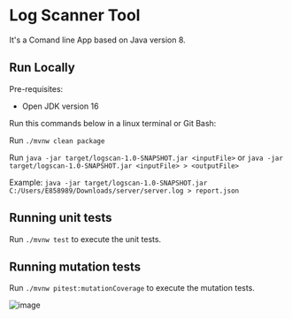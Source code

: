# Log Scanner Tool

It's a Comand line App based on Java version 8.


## Run Locally
Pre-requisites:
  - Open JDK version 16 
  
Run this commands below in a linux terminal or Git Bash:

Run `./mvnw clean package`

Run `java -jar target/logscan-1.0-SNAPSHOT.jar <inputFile>` or `java -jar target/logscan-1.0-SNAPSHOT.jar <inputFile> > <outputFile>`

Example: `java -jar target/logscan-1.0-SNAPSHOT.jar C:/Users/E858989/Downloads/server/server.log > report.json`


## Running unit tests

Run `./mvnw test` to execute the unit tests.

## Running mutation tests

Run `./mvnw pitest:mutationCoverage` to execute the mutation tests.

![image](https://user-images.githubusercontent.com/12549950/140185348-304a76ec-5413-4632-9adb-a6d1929d5706.png)
